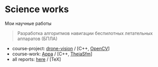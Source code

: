 # Science works
Мои научные работы

> Разработка алгоритмов навигации беспилотных летательных аппаратов (БПЛА)

* course-project: [drone-vision](https://github.com/lybros/drone-vision) / [C++, [OpenCV](https://github.com/opencv/opencv)]
* course-work: [Appa](https://github.com/lybros/appa) / [C++, [TheiaSfm](https://github.com/sweeneychris/TheiaSfM)]
* all reports: [here](https://github.com/Drapegnik/bsu-science) / [TeX]